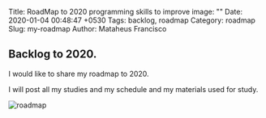 Title: RoadMap to 2020 programming skills to improve
image: ""
Date: 2020-01-04 00:48:47 +0530
Tags: backlog, roadmap
Category: roadmap
Slug: my-roadmap
Author: Mataheus Francisco

## Backlog to 2020.

I would like to share my roadmap to 2020.

I will post all my studies and my schedule and my materials used for study.

![roadmap](/images/Backlog.png "RoadMap 2020")


